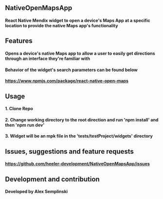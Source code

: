 ## NativeOpenMapsApp
#### React Native Mendix widget to open a device's Maps App at a specific location to provide the native Maps app's functionality

## Features
#### Opens a device's native Maps app to allow a user to easily get directions through an interface they're familiar with
#### Behavior of the widget's search parameters can be found below
#### https://www.npmjs.com/package/react-native-open-maps

## Usage
#### 1. Clone Repo
#### 2. Change working directory to the root direction and run 'npm install' and then 'npm run dev'
#### 3. Widget will be an mpk file in the 'tests/testProject/widgets' directory


## Issues, suggestions and feature requests
#### https://github.com/heeler-development/NativeOpenMapsApp/issues

## Development and contribution
#### Developed by Alex Semplinski

